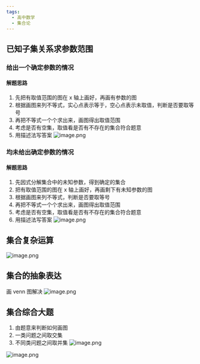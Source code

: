 ```yaml
---
tags:
  - 高中数学
  - 集合论
---
```

## 已知子集关系求参数范围
### 给出一个确定参数的情况
#### 解题思路
1. 先把有取值范围的图在 x 轴上画好，再画有参数的图
2. 根据画图来列不等式，实心点表示等于，空心点表示未取值，判断是否要取等号
3. 再把不等式一个个求出来，画图得出取值范围
4. 考虑是否有空集，取值看是否有不存在的集合符合题意
5. 用描述法写答案
![image.png](https://s1.vika.cn/space/2024/05/05/35384a88e8d54a1693f4ed1df6655547)
### 均未给出确定参数的情况
#### 解题思路
1. 先因式分解集合中的未知参数，得到确定的集合
2. 把有取值范围的图在 x 轴上画好，再画剩下有未知参数的图
3. 根据画图来列不等式，判断是否要取等号
4. 再把不等式一个个求出来，画图得出取值范围
5. 考虑是否有空集，取值看是否有不存在的集合符合题意
6. 用描述法写答案
![image.png](https://s1.vika.cn/space/2024/05/05/92749ccefdb64438958934556adaaf3b)

## 集合复杂运算
![image.png](https://s1.vika.cn/space/2024/05/05/916f9c60ba9a4735a13eca64439071ce)
## 集合的抽象表达
画 venn 图解决
![image.png](https://s1.vika.cn/space/2024/05/05/1795d6b30ba347c4acaf7c2608da72fc)
## 集合综合大题
1. 由题意来判断如何画图
2. 一类问题之间取交集
3. 不同类问题之间取并集
![image.png](https://s1.vika.cn/space/2024/05/05/b24404ab26764c0bb2dd69f9b93b2da2)

![image.png](https://s1.vika.cn/space/2024/05/05/1d8a31ba22244b18afddb727d2419975)